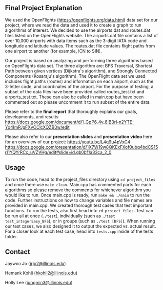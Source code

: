 
<!-- FINAL PROJECT EXPLANATION -->
## Final Project Explanation
We used the OpenFlights (https://openflights.org/data.html) data set for our project, where we read the data and used it to create a graph to run algorithms of interest. We decided to use the airports.dat and routes.dat files listed on the OpenFlights website. The airports.dat file contains a list of over 10,000 airports with data items such as the 3-digit IATA code and longitude and latitude values. The routes.dat file contains flight paths from one airport to another (for example, ICN to SIN). 

Our project is based on analyzing and performing three algorithms based on OpenFlights data set.
The three algorithm are: BFS Traversal, Shortest Path between given vertices (Dijkstra's algorithm), and Strongly Connected Components (Kosaraju's algorithm).
The OpenFlight data set we used includes flight paths (routes) and information on each airport, such as the 3-letter code, and coordinates of the airport.
For the purpose of testing, a subset of the data files have been provided called routes_test.txt and airports_test.txt. These can also be called in main.cpp but have been commented out so please uncomment it to run subset of the entire data.

Please refer to the **final report** that thoroughly explains our goals, developments, and results:
https://docs.google.com/document/d/1_GpP6_4v_8IB3rl-n2YTE-Yo4ImPJpFXvOClcXQZB0w/edit

Please also refer to our **presentation slides** and **presentation video** here for an overview of our project:
https://youtu.be/L4q9u4pVxC4
https://docs.google.com/presentation/d/1X7W19w8QKExFXof0ubq4bdCS15rI1YQYrRCc_uVZVHg/edit#slide=id.gb0bf1a33ca_2_0


<!-- USAGE -->
## Usage
To run the code, head to the project_files directory using ```cd project_files``` and once there use ```make clean```.
Main.cpp has commented parts for each algorithms so please remove the comments for whichever algorithm you would like to run.
Once main.cpp is ready, run ```make && ./main``` to run the code.
Further instructions on how to change variables and file names are provided in main.cpp.
We created thorough test cases that test important functions. 
To run the tests, also first head into ```cd project_files```. Test can be run all at once (```./test```), individually (such as ```./test test_integerEasy_BFS```), or in groups (such as ```./test [BFS]```). When running our test cases, we also designed it to output the expected vs. actual result. For a closer look at each test case, head into  ```tests.cpp``` inside of the tests folder.


<!-- CONTACT -->
## Contact
Jaywoo Jo (jrjo2@illinois.edu)

Hemank Kohli (hkohli2@illinois.edu)

Holly Lee (jungmin3@illinois.edu)


